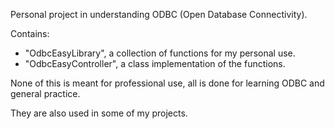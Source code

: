 Personal project in understanding ODBC (Open Database Connectivity).

Contains:
- "OdbcEasyLibrary", a collection of functions for my personal use.
- "OdbcEasyController", a class implementation of the functions.

None of this is meant for professional use, all is done for learning ODBC and general practice.

They are also used in some of my projects.


